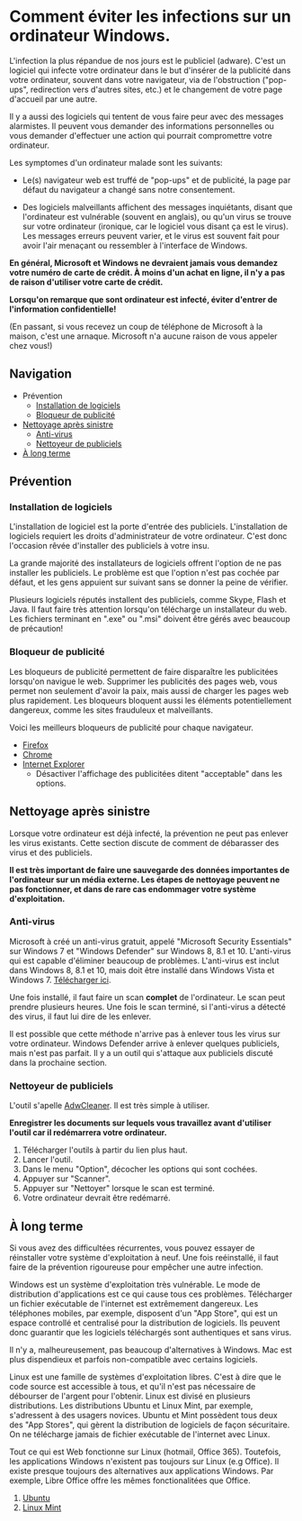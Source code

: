 # Comment éviter les infections sur un ordinateur Windows.

L'infection la plus répandue de nos jours est le publiciel (adware).
C'est un logiciel qui infecte votre ordinateur dans le but d'insérer de la
publicité dans votre ordinateur, souvent dans votre navigateur, via de
l'obstruction ("pop-ups", redirection vers d'autres sites, etc.) et le
changement de votre page d'accueil par une autre.

Il y a aussi des logiciels qui tentent de vous faire peur avec des messages
alarmistes. Il peuvent vous demander des informations personnelles ou vous
demander d'effectuer une action qui pourrait compromettre votre ordinateur.

Les symptomes d'un ordinateur malade sont les suivants:

* Le(s) navigateur web est truffé de "pop-ups" et de publicité, la page par défaut
du navigateur a changé sans notre consentement.

* Des logiciels malveillants affichent des messages inquiétants, disant que
l'ordinateur est vulnérable (souvent en anglais), ou qu'un virus se trouve
sur votre ordinateur (ironique, car le logiciel vous disant ça est le virus).
Les messages erreurs peuvent varier, et le virus est souvent fait pour avoir
l'air menaçant ou ressembler à l'interface de Windows.

**En général, Microsoft et Windows ne devraient jamais vous demandez votre
numéro de carte de crédit. À moins d'un achat en ligne, il n'y a pas de raison
d'utiliser votre carte de crédit.**

**Lorsqu'on remarque que sont ordinateur est infecté, éviter d'entrer de
l'information confidentielle!**

(En passant, si vous recevez un coup de téléphone de Microsoft à la maison,
c'est une arnaque. Microsoft n'a aucune raison de vous appeler chez vous!)

## Navigation
* Prévention
    * [Installation de logiciels](#installation-de-logiciels)
    * [Bloqueur de publicité](#bloqueur-de-publicit-)
* [Nettoyage après sinistre](#nettoyage-apr-s-sinistre)
    * [Anti-virus](#anti-virus)
    * [Nettoyeur de publiciels](#nettoyer-de-publiciels)
* [À long terme](#-long-terme)

## Prévention
### Installation de logiciels
L'installation de logiciel est la porte d'entrée des publiciels. L'installation
de logiciels requiert les droits d'administrateur de votre ordinateur. C'est
donc l'occasion rêvée d'installer des publiciels à votre insu.

La grande majorité des installateurs de logiciels offrent l'option de ne pas
installer les publiciels. Le problème est que l'option n'est pas cochée par
défaut, et les gens appuient sur suivant sans se donner la peine de vérifier.

Plusieurs logiciels réputés installent des publiciels, comme Skype, Flash et
Java. Il faut faire très attention lorsqu'on télécharge un installateur du web.
Les fichiers terminant en ".exe" ou ".msi" doivent être gérés avec beaucoup
de précaution!
### Bloqueur de publicité
Les bloqueurs de publicité permettent de faire disparaître les publicitées
lorsqu'on navigue le web. Supprimer les publicités des pages web, vous permet
non seulement d'avoir la paix, mais aussi de charger les pages web plus
rapidement. Les bloqueurs bloquent aussi les éléments potentiellement
dangereux, comme les sites frauduleux et malveillants.

Voici les meilleurs bloqueurs de publicité pour chaque navigateur.

* [Firefox](https://addons.mozilla.org/en-US/firefox/addon/ublock-origin/)
* [Chrome](https://chrome.google.com/webstore/detail/ublock-origin/cjpalhdlnbpafiamejdnhcphjbkeiagm)
* [Internet Explorer](https://adblockplus.org/en/internet-explorer)
    * Désactiver l'affichage des publicitées ditent "acceptable" dans les options.

## Nettoyage après sinistre
Lorsque votre ordinateur est déjà infecté, la prévention ne peut pas enlever
les virus existants. Cette section discute de comment de débarasser des virus
et des publiciels.

**Il est très important de faire une sauvegarde des données importantes de
l'ordinateur sur un média externe. Les étapes de nettoyage peuvent ne pas
fonctionner, et dans de rare cas endommager votre système d'exploitation.**

### Anti-virus
Microsoft à créé un anti-virus gratuit, appelé "Microsoft Security Essentials"
sur Windows 7 et "Windows Defender" sur Windows 8, 8.1 et 10. L'anti-virus
qui est capable d'éliminer beaucoup de problèmes. L'anti-virus est inclut
dans Windows 8, 8.1 et 10, mais doit être installé dans Windows Vista et Windows 7.
[Télécharger ici](http://windows.microsoft.com/fr-CA/windows/security-essentials-download).

Une fois installé, il faut faire un scan **complet** de l'ordinateur. Le scan
peut prendre plusieurs heures. Une fois le scan terminé, si l'anti-virus a
détecté des virus, il faut lui dire de les enlever.

Il est possible que cette méthode n'arrive pas à enlever tous les virus sur
votre ordinateur. Windows Defender arrive à enlever quelques publiciels,
mais n'est pas parfait. Il y a un outil qui s'attaque aux publiciels
discuté dans la prochaine section.

### Nettoyeur de publiciels
L'outil s'apelle [AdwCleaner](https://toolslib.net/forum/viewthread/183-fr-documentation-adwcleaner/).
Il est très simple à utiliser.

**Enregistrer les documents sur lequels vous travaillez avant d'utiliser l'outil
car il redémarrera votre ordinateur.**

1. Télécharger l'outils à partir du lien plus haut.
2. Lancer l'outil.
3. Dans le menu "Option", décocher les options qui sont cochées.
4. Appuyer sur "Scanner".
5. Appuyer sur "Nettoyer" lorsque le scan est terminé.
6. Votre ordinateur devrait être redémarré.

## À long terme
Si vous avez des difficultées récurrentes, vous pouvez essayer de réinstaller
votre système d'exploitation à neuf. Une fois reéinstallé, il faut faire de la
prévention rigoureuse pour empêcher une autre infection.

Windows est un système d'exploitation très vulnérable. Le mode de distribution
d'applications est ce qui cause tous ces problèmes. Télécharger un fichier
exécutable de l'internet est extrêmement dangereux. Les téléphones mobiles,
par exemple, disposent d'un "App Store", qui est un espace controllé et
centralisé pour la distribution de logiciels. Ils peuvent donc guarantir que
les logiciels téléchargés sont authentiques et sans virus.

Il n'y a, malheureusement, pas beaucoup d'alternatives à Windows. Mac est
plus dispendieux et parfois non-compatible avec certains logiciels.

Linux est une famille de systèmes d'exploitation libres. C'est à dire que le
code source est accessible à tous, et qu'il n'est pas nécessaire de débourser
de l'argent pour l'obtenir. Linux est divisé en plusieurs distributions. Les
distributions Ubuntu et Linux Mint, par exemple, s'adressent à des usagers
novices. Ubuntu et Mint possèdent tous deux des "App Stores", qui gèrent
la distribution de logiciels de façon sécuritaire. On ne télécharge jamais
de fichier exécutable de l'internet avec Linux.

Tout ce qui est Web fonctionne sur Linux (hotmail, Office 365). Toutefois,
les applications Windows n'existent pas toujours sur Linux (e.g Office). Il
existe presque toujours des alternatives aux applications Windows. Par exemple,
Libre Office offre les mêmes fonctionalitées que Office.

1. [Ubuntu](http://www.ubuntu.com/)
2. [Linux Mint](https://www.linuxmint.com/)
